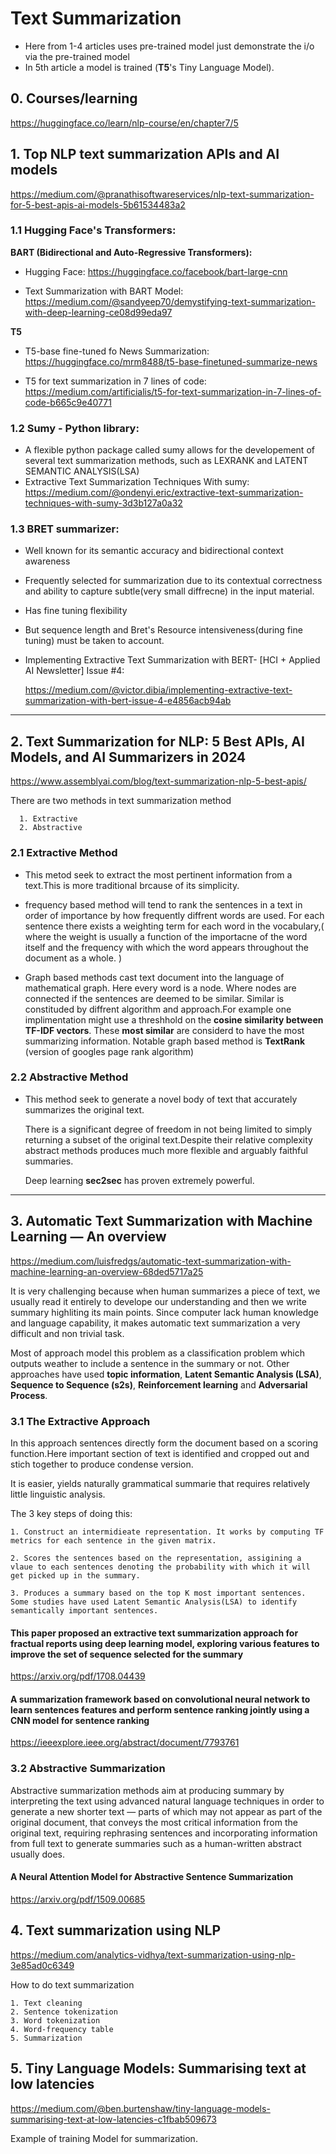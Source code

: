 # Text Summarization

- Here from 1-4 articles uses pre-trained model just demonstrate the i/o via the pre-trained model
- In 5th article a model is trained (**T5**'s Tiny Language Model).

## 0. Courses/learning

<https://huggingface.co/learn/nlp-course/en/chapter7/5>

## 1. Top NLP text summarization APIs and AI models

<https://medium.com/@pranathisoftwareservices/nlp-text-summarization-for-5-best-apis-ai-models-5b61534483a2>

### 1.1 Hugging Face's Transformers:

**BART (Bidirectional and Auto-Regressive Transformers):**

  - Hugging Face: 
    <https://huggingface.co/facebook/bart-large-cnn>
    
  - Text Summarization with BART Model:
    <https://medium.com/@sandyeep70/demystifying-text-summarization-with-deep-learning-ce08d99eda97>

**T5**

- T5-base fine-tuned fo News Summarization:
    <https://huggingface.co/mrm8488/t5-base-finetuned-summarize-news>

- T5 for text summarization in 7 lines of code:
    <https://medium.com/artificialis/t5-for-text-summarization-in-7-lines-of-code-b665c9e40771>

### 1.2 Sumy - Python library:

- A flexible python package called sumy allows for the developement of several text summarization methods, such as LEXRANK and LATENT SEMANTIC ANALYSIS(LSA)
- Extractive Text Summarization Techniques With sumy:
  <https://medium.com/@ondenyi.eric/extractive-text-summarization-techniques-with-sumy-3d3b127a0a32>

### 1.3 BRET summarizer:

- Well known for its semantic accuracy and bidirectional context awareness
- Frequently selected for summarization due to its contextual correctness and ability to capture subtle(very small diffrecne) in the input material.
- Has fine tuning flexibility
- But sequence length and Bret's Resource intensiveness(during fine tuning) must be taken to account.
- Implementing Extractive Text Summarization with BERT- [HCI + Applied AI Newsletter] Issue #4:
      
  <https://medium.com/@victor.dibia/implementing-extractive-text-summarization-with-bert-issue-4-e4856acb94ab>

---

## 2. Text Summarization for NLP: 5 Best APIs, AI Models, and AI Summarizers in 2024

<https://www.assemblyai.com/blog/text-summarization-nlp-5-best-apis/>

There are two methods in text summarization method
      
      1. Extractive
      2. Abstractive

### 2.1 Extractive Method

- This metod seek to extract the most pertinent information from a text.This is more traditional brcause of its simplicity.

- frequency based method will tend to rank the sentences in a text in order of importance by how frequently diffrent words are used. For each sentence there exists a weighting term for each word in the vocabulary,( where the weight is usually a function of the importacne of the word itself and the frequency with which the word appears throughout the document as a whole. )

- Graph based methods cast text document into the language of mathematical graph. Here every word is a node. Where nodes are connected if the sentences are deemed to be similar. Similar is constituded by diffrent algorithm and approach.For example one implimentation might use a threshhold on the **cosine similarity between TF-IDF vectors**. These **most similar** are considerd to have the most summarizing information. Notable graph based method is **TextRank** (version of googles page rank algorithm)

### 2.2 Abstractive Method 

- This method seek to generate a novel body of text that accurately summarizes the original text.
  
  There is a significant degree of freedom in not being limited to simply returning a subset of the original text.Despite their relative complexity abstract methods produces much more flexible and arguably faithful summaries.

  Deep learning **sec2sec** has proven extremely powerful.

---

## 3. Automatic Text Summarization with Machine Learning — An overview

<https://medium.com/luisfredgs/automatic-text-summarization-with-machine-learning-an-overview-68ded5717a25>

It is very challenging because when human summarizes a piece of text, we usually read it entirely to develope our understanding and then we write summary highliting its main points. Since computer lack human knowledge and language capability, it makes automatic text summarization a very difficult and non trivial task.

Most of approach model this problem as a classification problem which outputs weather to include a sentence in the summary or not. Other approaches have used **topic information**, **Latent Semantic Analysis (LSA)**, **Sequence to Sequence (s2s)**, **Reinforcement learning** and **Adversarial Process**.

### 3.1 The Extractive Approach

In this approach sentences directly form the document based on a scoring function.Here important section of text is identified and cropped out and stich together to produce condense version.

It is easier, yields naturally grammatical summarie that requires relatively little linguistic analysis.

 The 3 key steps of doing this:

    1. Construct an intermidieate representation. It works by computing TF metrics for each sentence in the given matrix.
   
    2. Scores the sentences based on the representation, assigining a vlaue to each sentences denoting the probability with which it will get picked up in the summary.
   
    3. Produces a summary based on the top K most important sentences. Some studies have used Latent Semantic Analysis(LSA) to identify semantically important sentences.

#### This paper proposed an extractive text summarization approach for fractual reports using deep learning model, exploring various features to improve the set of sequence selected for the summary

<https://arxiv.org/pdf/1708.04439>

#### A summarization framework based on convolutional neural network to learn sentences features and perform sentence ranking jointly using a CNN model for sentence ranking

<https://ieeexplore.ieee.org/abstract/document/7793761>

### 3.2 Abstractive Summarization

Abstractive summarization methods aim at producing summary by interpreting the text using advanced natural language techniques in order to generate a new shorter text — parts of which may not appear as part of the original document, that conveys the most critical information from the original text, requiring rephrasing sentences and incorporating information from full text to generate summaries such as a human-written abstract usually does.

#### A Neural Attention Model for Abstractive Sentence Summarization

<https://arxiv.org/pdf/1509.00685>

## 4. Text summarization using NLP

<https://medium.com/analytics-vidhya/text-summarization-using-nlp-3e85ad0c6349>

How to do text summarization

    1. Text cleaning
    2. Sentence tokenization
    3. Word tokenization
    4. Word-frequency table
    5. Summarization
  
## 5. Tiny Language Models: Summarising text at low latencies

<https://medium.com/@ben.burtenshaw/tiny-language-models-summarising-text-at-low-latencies-c1fbab509673>

Example of training Model for summarization.